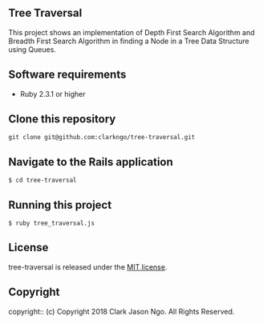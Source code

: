 ## Tree Traversal

This project shows an implementation of Depth First Search Algorithm and Breadth First Search Algorithm in finding a Node in a Tree Data Structure using Queues.

## Software requirements

- Ruby 2.3.1 or higher

## Clone this repository
```
git clone git@github.com:clarkngo/tree-traversal.git
```

## Navigate to the Rails application

```
$ cd tree-traversal
```

## Running this project

```
$ ruby tree_traversal.js
```

## License

tree-traversal is released under the [MIT license](https://mit-license.org).

## Copyright

copyright:: (c) Copyright 2018 Clark Jason Ngo. All Rights Reserved.
